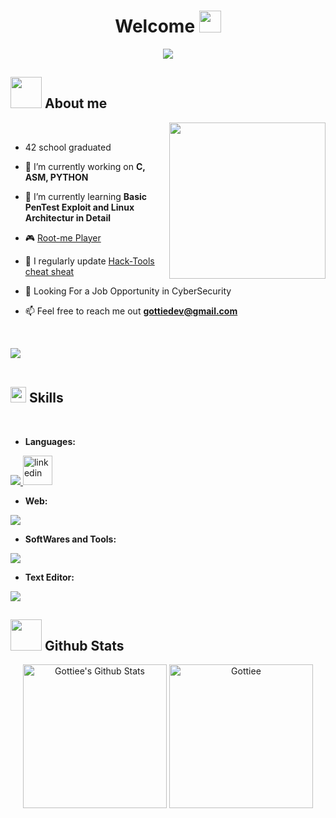 <h1 align="center">Welcome <img src="https://media.giphy.com/media/hvRJCLFzcasrR4ia7z/giphy.gif" width="35"></h1>
<p align="center">
  <a href="https://github.com/DenverCoder1/readme-typing-svg"><img src="https://readme-typing-svg.herokuapp.com?font=Time+New+Roman&color=%23C8BE25&size=25&center=true&vCenter=true&width=600&height=100&lines=PenTester+Learner;42+School+Graduated"></a>
</p>

## <picture><img src = "https://github.com/7oSkaaa/7oSkaaa/blob/main/Images/about_me.gif?raw=true" width = 50px></picture> About me

<picture> <img align="right" src="https://github.com/7oSkaaa/7oSkaaa/blob/main/Images/Right_Side.gif?raw=true" width = 250px></picture>

<br>

<!--Intro start-->

- 42 school graduated

- 🔭 I’m currently working on **C, ASM, PYTHON**

- 🌱 I’m currently learning **Basic PenTest Exploit and Linux Architectur in Detail**

- :video_game: [Root-me Player](https://www.root-me.org/Gottie?lang=en)

- 📝 I regularly update [Hack-Tools cheat sheat](https://github.com/Gottiee/Hack-Tools)
- 🏦 Looking For a Job Opportunity in CyberSecurity

- 📫 Feel free to reach me out **gottiedev@gmail.com**
<!--Intro end-->

<br>

<img src="https://user-images.githubusercontent.com/73097560/115834477-dbab4500-a447-11eb-908a-139a6edaec5c.gif"><br><br>

## <img src="https://media2.giphy.com/media/QssGEmpkyEOhBCb7e1/giphy.gif?cid=ecf05e47a0n3gi1bfqntqmob8g9aid1oyj2wr3ds3mg700bl&rid=giphy.gif" width ="25"><b> Skills</b>

<br>

- **Languages:**

<p>
  <a href="https://skillicons.dev">
    <img src="https://skillicons.dev/icons?i=c,cpp,python,bash&perline=14" />
  </a>
	<img src="https://cdn.hackr.io/uploads/topics_svg/1515163329FBBk5SGRAt.svg" alt="linkedin" height="47" width="47" />
</p>

- **Web:**
<p>
  <a href="https://skillicons.dev">
    <img src="https://skillicons.dev/icons?i=ts,react,nestjs,css,html,figma,prisma,postman&perline=14" />
  </a>
</p>

- **SoftWares and Tools:**
<p>
  <a href="https://skillicons.dev">
    <img src="https://skillicons.dev/icons?i=docker,git,github,linux,nginx&perline=14" />
  </a>
</p>

- **Text Editor:**
<p>
  <a href="https://skillicons.dev">
    <img src="https://skillicons.dev/icons?i=vscode,vim&perline=14" />
  </a>
</p>

## <picture> <img src = "https://github.com/7oSkaaa/7oSkaaa/blob/main/Images/Statistics.gif?raw=true" width = 50px> </picture> Github Stats

<p align="center">
    <a href="https://github.com/anuraghazra/github-readme-stats">
	    <img alt="Gottiee's Github Stats" src="https://github-readme-stats.vercel.app/api?username=Gottiee&show_icons=true&count_private=true&locale=en&theme=tokyonight&layout=compact" height="230px"/></a>
	   <img src="https://github-readme-stats.vercel.app/api/top-langs?username=Gottiee&show_icons=true&locale=en&layout=compact&line_height=20&title_color=7A7ADB&icon_color=2234AE&text_color=D3D3D3&bg_color=0,000000,130F40" height="230px"  alt="Gottiee"/>

<br/>

</p>
